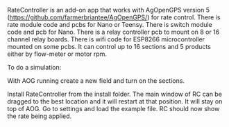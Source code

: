RateController is an add-on app that works with AgOpenGPS version 5 (https://github.com/farmerbriantee/AgOpenGPS/) for rate control. There is rate module code and pcbs for Nano or Teensy. There is switch module code and pcb for Nano. There is a relay controller pcb to mount on 8 or 16 channel relay boards. There is wifi code for ESP8266 microcontroller mounted on some pcbs. It can control up to 16 sections and 5 products either by flow-meter or motor rpm.

To do a simulation:

With AOG running create a new field and turn on the sections.

Install RateController from the install folder. The main window of RC can be dragged to the best location and it will restart at that position. It will stay on top of AOG. Go to settings and load the example file. RC should now show the rate being applied.

